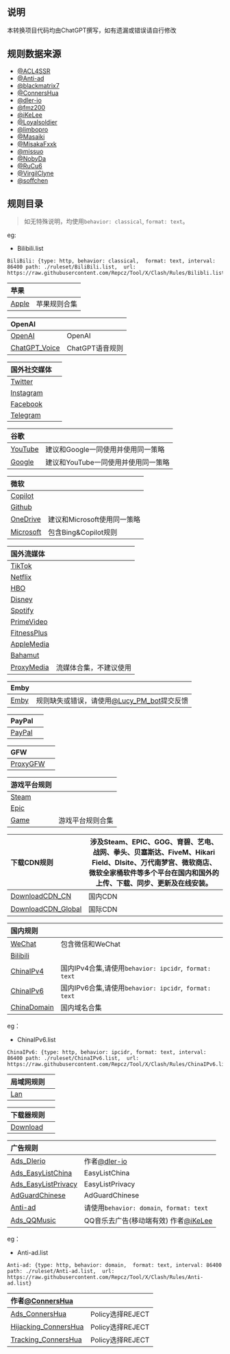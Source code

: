 ## 说明

本转换项目代码均由ChatGPT撰写，如有遗漏或错误请自行修改

## 规则数据来源

- [@ACL4SSR](https://github.com/ACL4SSR/ACL4SSR/tree/master)
- [@Anti-ad](https://github.com/privacy-protection-tools/anti-AD)
- [@blackmatrix7](https://github.com/blackmatrix7/ios_rule_script/tree/master/rule)
- [@ConnersHua](https://github.com/ConnersHua/RuleGo/tree/master)
- [@dler-io](https://github.com/dler-io/Rules)
- [@fmz200](https://github.com/fmz200)
- [@iKeLee](https://gitlab.com/lodepuly/vpn_tool)
- [@Loyalsoldier](https://github.com/Loyalsoldier/geoip)
- [@limbopro](https://github.com/limbopro/Adblock4limbo)
- [@Masaiki](https://github.com/Masaiki/GeoIP2-CN)
- [@MisakaFxxk](https://github.com/MisakaFxxk/MisakaF_Subconverter)
- [@missuo](https://github.com/missuo/ASN-China)
- [@NobyDa](https://github.com/NobyDa)
- [@RuCu6](https://github.com/RuCu6/QuanX)
- [@VirgilClyne](https://github.com/VirgilClyne)
- [@soffchen](https://github.com/soffchen/GeoIP2-CN)


## 规则目录


> 如无特殊说明，均使用`behavior: classical`,  `format: text`。

eg:
* Bilibili.list

```
BiliBili: {type: http, behavior: classical,  format: text, interval: 86400 path: ./ruleset/BiliBili.list,  url: https://raw.githubusercontent.com/Repcz/Tool/X/Clash/Rules/Bilibli.list}
```



| 苹果  |  |
| :---- | ---- |
| [Apple](https://github.com/Repcz/Tool/raw/X/Clash/Rules/Apple.list) | 苹果规则合集 | 

| OpenAI  |  |
| :---- | ---- |
| [OpenAI](https://github.com/Repcz/Tool/raw/X/Clash/Rules/OpenAI.list) | OpenAI | 
| [ChatGPT_Voice](https://github.com/Repcz/Tool/raw/X/Clash/Rules/ChatGPT_Voice.list) | ChatGPT语音规则 | 

| 国外社交媒体  |  |
| :---- | ---- |
| [Twitter](https://github.com/Repcz/Tool/raw/X/Clash/Rules/Twitter.list) | |
| [Instagram](https://github.com/Repcz/Tool/raw/X/Clash/Rules/Instagram.list) | |
| [Facebook](https://github.com/Repcz/Tool/raw/X/Clash/Rules/Facebook.list) | |
| [Telegram](https://github.com/Repcz/Tool/raw/X/Clash/Rules/Telegram.list) | |

| 谷歌  |  |
| :---- | ---- |
| [YouTube](https://github.com/Repcz/Tool/raw/X/Clash/Rules/YouTube.list) |建议和Google一同使用并使用同一策略 |
| [Google](https://github.com/Repcz/Tool/raw/X/Clash/Rules/Google.list) |建议和YouTube一同使用并使用同一策略 |

| 微软  |  |
| :---- | ---- |
| [Copilot](https://github.com/Repcz/Tool/raw/X/Clash/Rules/Copilot.list) | |
| [Github](https://github.com/Repcz/Tool/raw/X/Clash/Rules/Github.list) | |
| [OneDrive](https://github.com/Repcz/Tool/raw/X/Clash/Rules/OneDrive.list) |建议和Microsoft使用同一策略 |
| [Microsoft](https://github.com/Repcz/Tool/raw/X/Clash/Rules/Microsoft.list) |包含Bing&Copilot规则 |

| 国外流媒体  |  |
| :---- | ---- |
| [TikTok](https://github.com/Repcz/Tool/raw/X/Clash/Rules/TikTok.list) | |
| [Netflix](https://github.com/Repcz/Tool/raw/X/Clash/Rules/Netflix.list) | |
| [HBO](https://github.com/Repcz/Tool/raw/X/Clash/Rules/HBO.list) | |
| [Disney](https://github.com/Repcz/Tool/raw/X/Clash/Rules/Disney.list) | |
| [Spotify](https://github.com/Repcz/Tool/raw/X/Clash/Rules/Spotify.list) | |
| [PrimeVideo](https://github.com/Repcz/Tool/raw/X/Clash/Rules/PrimeVideo.list) | |
| [FitnessPlus](https://github.com/Repcz/Tool/raw/X/Clash/Rules/FitnessPlus.list) | |
| [AppleMedia](https://github.com/Repcz/Tool/raw/X/Clash/Rules/PrimeVideo.list) | |
| [Bahamut](https://github.com/Repcz/Tool/raw/X/Clash/Rules/Bahamut.list) | |
| [ProxyMedia](https://github.com/Repcz/Tool/raw/X/Clash/Rules/ProxyMedia.list) |流媒体合集，不建议使用 |

| Emby  |  |
| :---- | ---- |
| [Emby](https://github.com/Repcz/Tool/raw/X/Clash/Rules/Emby.list) |规则缺失或错误，请使用[@Lucy_PM_bot](https://t.me/Lucy_PM_bot)提交反馈 |

| PayPal  |  |
| :---- | ---- |
| [PayPal](https://github.com/Repcz/Tool/raw/X/Clash/Rules/PayPal.list) | |

| GFW  |  |
| :---- | ---- |
| [ProxyGFW](https://github.com/Repcz/Tool/raw/X/Clash/Rules/ProxyGFW.list) | |

| 游戏平台规则  |  |
| :---- | ---- |
| [Steam](https://github.com/Repcz/Tool/raw/X/Clash/Rules/Steam.list) | |
| [Epic](https://github.com/Repcz/Tool/raw/X/Clash/Rules/Epic.list) | |
| [Game](https://github.com/Repcz/Tool/raw/X/Clash/Rules/Game.list) |游戏平台规则合集 |

| 下载CDN规则  | 涉及Steam、EPIC、GOG、育碧、艺电、战网、拳头、贝塞斯达、FiveM、Hikari Field、Dlsite、万代南梦宫、微软商店、微软全家桶软件等多个平台在国内和国外的上传、下载、同步、更新及在线安装。 |
| :---- | ---- |
| [DownloadCDN_CN](https://github.com/Repcz/Tool/raw/X/Clash/Rules/DownloadCDN_CN.list) |国内CDN |
| [DownloadCDN_Global](https://github.com/Repcz/Tool/raw/X/Clash/Rules/DownloadCDN_Global.list) |国际CDN |

| 国内规则  |  |
| :---- | ---- |
| [WeChat](https://github.com/Repcz/Tool/raw/X/Clash/Rules/WeChat.list) |包含微信和WeChat |
| [Bilibili](https://github.com/Repcz/Tool/raw/X/Clash/Rules/Bilibili.list) | |
| [ChinaIPv4](https://github.com/Repcz/Tool/raw/X/Clash/Rules/ChinaIPv4.list) |国内IPv4合集,请使用`behavior: ipcidr`,` format: text` |
| [ChinaIPv6](https://github.com/Repcz/Tool/raw/X/Clash/Rules/ChinaIPv6.list) |国内IPv6合集,请使用`behavior: ipcidr`,` format: text` |
| [ChinaDomain](https://github.com/Repcz/Tool/raw/X/Clash/Rules/ChinaDomain.list) |国内域名合集 |

eg：
* ChinaIPv6.list

```
ChinaIPv6: {type: http, behavior: ipcidr, format: text, interval: 86400 path: ./ruleset/ChinaIPv6.list,  url: https://raw.githubusercontent.com/Repcz/Tool/X/Clash/Rules/ChinaIPv6.list}
```

| 局域网规则  |  |
| :---- | ---- |
| [Lan](https://github.com/Repcz/Tool/raw/X/Clash/Rules/Lan.list) | |

| 下载器规则  |  |
| :---- | ---- |
| [Download](https://github.com/Repcz/Tool/raw/X/Clash/Rules/Download.list) | |

| 广告规则  |  |
| :---- | ---- |
| [Ads_Dlerio](https://github.com/Repcz/Tool/raw/X/Clash/Rules/Ads_Dlerio.list) |作者[@dler-io](https://github.com/dler-io/Rules)  |
| [Ads_EasyListChina](https://github.com/Repcz/Tool/raw/X/Clash/Rules/Ads_EasyListChina.list) |EasyListChina |
| [Ads_EasyListPrivacy](https://github.com/Repcz/Tool/raw/X/Clash/Rules/Ads_EasyListPrivacy.list) |EasyListPrivacy |
| [AdGuardChinese](https://github.com/Repcz/Tool/raw/X/Clash/Rules/AdGuardChinese.list) |AdGuardChinese |
| [Anti-ad](https://github.com/Repcz/Tool/raw/X/Clash/Rules/Anti-ad.list) |请使用`behavior: domain`,` format: text` |
| [Ads_QQMusic](https://github.com/Repcz/Tool/raw/X/Clash/Rules/Ads_QQMusic.list) |QQ音乐去广告(移动端有效) 作者[@iKeLee](https://gitlab.com/lodepuly/vpn_tool) |

eg：
* Anti-ad.list

```
Anti-ad: {type: http, behavior: domain,  format: text, interval: 86400 path: ./ruleset/Anti-ad.list,  url: https://raw.githubusercontent.com/Repcz/Tool/X/Clash/Rules/Anti-ad.list}
```


| 作者[@ConnersHua](https://github.com/ConnersHua)   |  |
| :---- | ---- |
| [Ads_ConnersHua](https://github.com/Repcz/Tool/raw/X/Clash/Rules/Ads_ConnersHua.list) |Policy选择REJECT |
| [Hijacking_ConnersHua](https://github.com/Repcz/Tool/raw/X/Clash/Rules/Hijacking_ConnersHua.list) |Policy选择REJECT |
| [Tracking_ConnersHua](https://github.com/Repcz/Tool/raw/X/Clash/Rules/Tracking_ConnersHua.list) | Policy选择REJECT|
